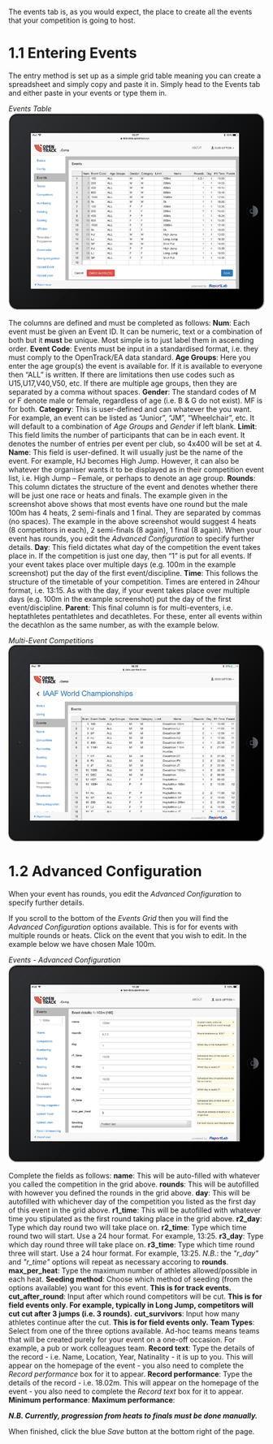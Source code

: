 <!-- TITLE: Training Manual - Events Tab-->

The events tab is, as you would expect, the place to create all the events that your competition is going to host.
# 1.1 Entering Events
The entry method is set up as a simple grid table meaning you can create a spreadsheet and simply copy and paste it in. Simply head to the Events tab and either paste in your events or type them in.

*Events Table*
![Event Tab](/uploads/events/event-tab.png "Event Tab")

The columns are defined and must be completed as follows:
**Num**: Each event must be given an Event ID. It can be numeric, text or a combination of both but it **must** be unique. Most simple is to just label them in ascending order.
**Event Code**: Events must be input in a standardised format, i.e. they must comply to the OpenTrack/EA data standard. 
**Age Groups**: Here you enter the age group(s) the event is available for. If it is available to everyone then “ALL” is written. If there are limitations then use codes such as U15,U17,V40,V50, etc. If there are multiple age groups, then they are separated by a comma without spaces.
**Gender**: The standard codes of M or F denote male or female, regardless of age (i.e. B & G do not exist). MF is for both.
**Category**: This is user-defined and can whatever the you want. For example, an event can be listed as “Junior”, “JM”, “Wheelchair”, etc. It will default to a combination of *Age Groups* and *Gender* if left blank.
**Limit**: This field limits the number of participants that can be in each event. It denotes the number of entries per event per club, so 4x400 will be set at 4. 
**Name**: This field is user-defined. It will usually just be the name of the event. For example, HJ becomes High Jump. However, it can also be whatever the organiser wants it to be displayed as in their competition event list, i.e. High Jump – Female, or perhaps to denote an age group.
**Rounds**: This column dictates the structure of the event and denotes whether there will be just one race or heats and finals. The example given in the screenshot above shows that most events have one round but the male 100m has 4 heats, 2 semi-finals and 1 final. They are separated by commas (no spaces). The example in the above screenshot would suggest 4 heats (8 competitors in each), 2 semi-finals (8 again), 1 final (8 again). When your event has rounds, you edit the *Advanced Configuration* to specify further details. 
**Day**: This field dictates what day of the competition the event takes place in. If the competition is just one day, then “1” is put for all events. If your event takes place over multiple days (e.g. 100m in the example screenshot) put the day of the first event/discipline. 
**Time**: This follows the structure of the timetable of your competition. Times are entered in 24hour format, i.e. 13:15. As with the day, if your event takes place over multiple days (e.g. 100m in the example screenshot) put the day of the first event/discipline. 
**Parent**: This final column is for multi-eventers, i.e. heptathletes pentathletes and decathletes. For these, enter all events within the decathlon as the same number, as with the example below.

*Multi-Event Competitions*
![Multievent](/uploads/events/multievent.png "Multievent")
# 1.2 Advanced Configuration
When your event has rounds, you edit the *Advanced Configuration* to specify further details. 

If you scroll to the bottom of the *Events Grid* then you will find the *Advanced Configuration* options available. This is for for events with multiple rounds or heats. Click on the event that you wish to edit. In the example below we have chosen Male 100m.

*Events - Advanced Configuration*
![Event Adv](/uploads/events/event-adv.png "Event Adv")

Complete the fields as follows:
**name**: This will be auto-filled with whatever you called the competition in the grid above.
**rounds**: This will be autofilled with however you defined the rounds in the grid above.
**day**: This will be autofilled with whichever day of the competition you listed as the first day of this event in the grid above. 
**r1_time**: This will be autofilled with whatever time you stipulated as the first round taking place in the grid above. 
**r2_day**: Type which day round two will take place on.
**r2_time**: Type which time round two will start. Use a 24 hour format. For example, 13:25. 
**r3_day**: Type which day round three will take place on.
**r3_time**: Type which time round three will start. Use a 24 hour format. For example, 13:25. 
*N.B.*: the *"r_day"* and *"r_time"* options will repeat as necessary accoring to **rounds**.
**max_per_heat**: Type the maximum number of athletes allowed/possible in each heat.
**Seeding method**: Choose which method of seeding (from the options available) you want for this event. **This is for track events.**
**cut_after_round**: Input after which round competitors will be cut. **This is for field events only. For example, typically in Long Jump, competitors will cut cut after 3 jumps (i.e. 3 rounds).**
**cut_survivors**: Input how many athletes continue after the cut. **This is for field events only.** 
**Team Types**:  Select from one of the three options available. Ad-hoc teams means teams that will be created purely for your event on a one-off occasion. For example, a pub or work colleagues team.
**Record text**: Type the details of the record - i.e. Name, Location, Year, Natinality - it is up to you. This will appear on the homepage of the event - you also need to complete the *Record performance* box for it to appear.
**Record performance**: Type the details of the record - i.e. 18.02m. This will appear on the homepage of the event - you also need to complete the *Record text* box for it to appear.
**Minimum performance**:
**Maximum performance**:


***N.B. Currently, progression from heats to finals must be done manually.***

When finished, click the blue *Save* button at the bottom right of the page. 